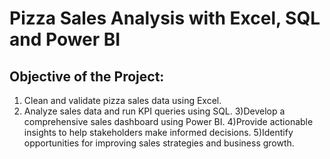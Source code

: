 # Pizza Sales Analysis with Excel, SQL and Power BI
## Objective of the Project:
1. Clean and validate pizza sales data using Excel.
2. Analyze sales data and run KPI queries using SQL.
3)Develop a comprehensive sales dashboard using Power BI.
4)Provide actionable insights to help stakeholders make informed decisions.
5)Identify opportunities for improving sales strategies and business growth.

